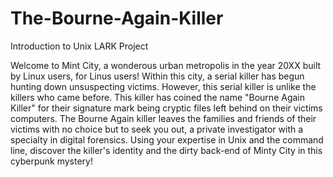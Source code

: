 # The-Bourne-Again-Killer
Introduction to Unix LARK Project


Welcome to Mint City, a wonderous urban metropolis in the year 20XX built by Linux users, for Linus users! 
Within this city, a serial killer has begun hunting down unsuspecting victims. However, this serial killer is unlike the killers who came before. 
This killer has coined the name "Bourne Again Killer" for their signature mark being cryptic files left behind on their victims computers. 
The Bourne Again killer leaves the families and friends of their victims with no choice but to seek you out, a private investigator with a specialty in digital forensics. 
Using your expertise in Unix and the command line, discover the killer's identity and the dirty back-end of Minty City in this cyberpunk mystery!
